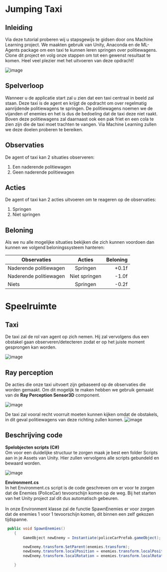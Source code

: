 # Jumping Taxi

## Inleiding

Via deze tutorial proberen wij u stapsgewijs te gidsen door ons Machine Learning project. We maakten gebruik van Unity, Anaconda en de ML-Agents package om een taxi te kunnen leren springen over politiewagens. Clone dit project en volg onze stappen om tot een gewenst resultaat te komen.
Heel veel plezier met het uitvoeren van deze opdracht!

![image](https://user-images.githubusercontent.com/73060860/145276168-179004ce-8633-4630-8438-68e651c2a230.png)


## Spelverloop

Wanneer u de applicatie start zal u zien dat een taxi centraal in beeld zal staan. Deze taxi is de agent en krijgt de opdracht om over regelmatig aanrijdende politiewagens te springen. De politiewagens noemen we de vijanden of enemies en het is dus de bedoeling dat de taxi deze niet raakt. Boven deze politiewagens zal daarnaast ook een pak friet en een cola te zien zijn die de taxi moet trachten te vangen. Via Machine Learning zullen we deze doelen proberen te bereiken.

## Observaties

De agent of taxi kan 2 situaties observeren:

1. Een naderende politiewagen
2. Geen naderende politiewagen

## Acties

De agent of taxi kan 2 acties uitvoeren om te reageren op de observaties:

1. Springen
2. Niet springen

## Beloning

Als we nu alle mogelijke situaties bekijken die zich kunnen voordoen dan kunnen we volgend beloningssysteem hanteren:

|        Observaties       |      Acties     |  Beloning |
|------------------------- |:---------------:|----------:|
|  Naderende politiewagen  |     Springen    |   +0.1f   |
|  Naderende politiewagen  |  Niet springen  |   -1.0f   |
|          Niets           |     Springen    |   -0.2f   |

# Speelruimte
## Taxi
De taxi zal de rol van agent op zich nemen. Hij zal vervolgens dus een obstakel gaan observeren/detecteren zodat er op het juiste moment gesprongen kan worden. 

![image](https://user-images.githubusercontent.com/61239203/145558923-4153a262-916b-4cf9-b0bb-ae724e64d415.png)

## Ray perception
De acties die onze taxi uitvoert zijn gebaseerd op de observaties die worden gemaakt. Om dit mogelijk te maken hebben we gebruik gemaakt van de **Ray Perception Sensor3D** component. 

![image](https://user-images.githubusercontent.com/61239203/145287905-6fdc2e5f-cc50-459c-b1e3-1e9579ee26f2.png)

De taxi zal vooral recht voorruit moeten kunnen kijken omdat de obstakels, in dit geval politiewagens van deze richting zullen komen. 
![image](https://user-images.githubusercontent.com/61239203/145288077-c0e823b3-1180-488d-b0f8-76d24f1231f0.png)

## Beschrijving code
**Spelobjecten scripts (C#)** <br />
Om voor een duidelijke structuur te zorgen maak je best een folder Scripts aan in je Assets van Unity. Hier zullen vervolgens alle scripts gebundeld en bewaard worden.

![image](https://user-images.githubusercontent.com/61239203/145288226-98ffe34b-dfa1-45d8-a918-217d0f72324a.png)

**Environment.cs** <br />
In het Environment.cs script is de code geschreven om er voor te zorgen dat de Enemies (PoliceCar) tevoorschijn komen op de weg. Bij het starten van het Unity project zal dit dus automatisch gebeuren. <br />
 <br />
In onze Environment klasse zal de functie SpawnEnemies er voor zorgen dat de enemies 1 voor 1 tevoorschijn komen, dit binnen een zelf gekozen tijdspanne.

```csharp
 public void SpawnEnemies()
    {
        GameObject newEnemy = Instantiate(policeCarPrefab.gameObject);

        newEnemy.transform.SetParent(enemies.transform);
        newEnemy.transform.localPosition = enemies.transform.localPosition;
        newEnemy.transform.localRotation = enemies.transform.localRotation;

    }
```





